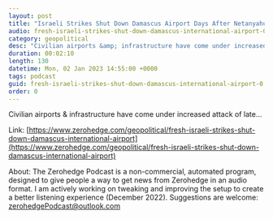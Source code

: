 ```yaml
---
layout: post
title: "Israeli Strikes Shut Down Damascus Airport Days After Netanyahu Govt Sworn In"
audio: fresh-israeli-strikes-shut-down-damascus-international-airport-0
category: geopolitical
desc: "Civilian airports &amp; infrastructure have come under increased attack of late..."
duration: 00:02:10
length: 130
datetime: Mon, 02 Jan 2023 14:55:00 +0000
tags: podcast
guid: fresh-israeli-strikes-shut-down-damascus-international-airport-0
order: 0
---
```

Civilian airports &amp; infrastructure have come under increased attack of late...

Link: [https://www.zerohedge.com/geopolitical/fresh-israeli-strikes-shut-down-damascus-international-airport](https://www.zerohedge.com/geopolitical/fresh-israeli-strikes-shut-down-damascus-international-airport)

About: The Zerohedge Podcast is a non-commercial, automated program, designed to give people a way to get news from Zerohedge in an audio format.  I am actively working on tweaking and improving the setup to create a better listening experience (December 2022).  Suggestions are welcome: [zerohedgePodcast@outlook.com](mailto:zerohedgePodcast@outlook.com)